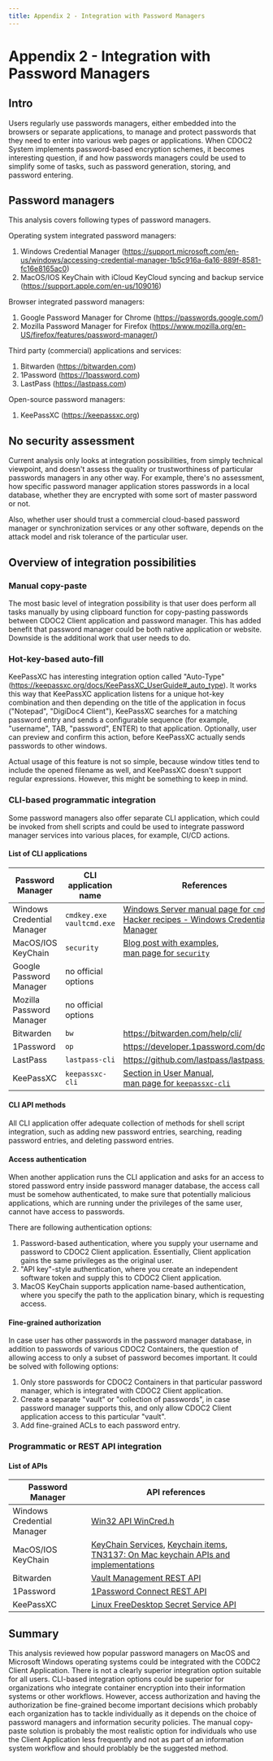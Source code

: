 ```yaml
---
title: Appendix 2 - Integration with Password Managers
---
```


# Appendix 2 - Integration with Password Managers

## Intro

Users regularly use passwords managers, either embedded into the browsers or separate applications, to manage and protect passwords that they need to enter into various web pages or applications. When CDOC2 System implements password-based encryption schemes, it becomes interesting question, if and how passwords managers could be used to simplify some of tasks, such as password generation, storing, and password entering.

## Password managers

This analysis covers following types of password managers.

Operating system integrated password managers:

  1. Windows Credential Manager (<https://support.microsoft.com/en-us/windows/accessing-credential-manager-1b5c916a-6a16-889f-8581-fc16e8165ac0>)
  1. MacOS/IOS KeyChain with iCloud KeyCloud syncing and backup service (<https://support.apple.com/en-us/109016>)

Browser integrated password managers:

  1. Google Password Manager for Chrome (<https://passwords.google.com/>)
  1. Mozilla Password Manager for Firefox (<https://www.mozilla.org/en-US/firefox/features/password-manager/>)

Third party (commercial) applications and services:

1. Bitwarden (<https://bitwarden.com>)
2. 1Password (<https://1password.com>)
3. LastPass (<https://lastpass.com>)

Open-source password managers:

1. KeePassXC (<https://keepassxc.org>)

## No security assessment

Current analysis only looks at integration possibilities, from simply technical viewpoint, and doesn't assess the quality or trustworthiness of particular passwords managers in any other way. For example, there's no assessment, how specific password manager application stores passwords in a local database, whether they are encrypted with some sort of master password or not.

Also, whether user should trust a commercial cloud-based password manager or synchronization services or any other software, depends on the attack model and risk tolerance of the particular user.

## Overview of integration possibilities

### Manual copy-paste

The most basic level of integration possibility is that user does perform all tasks manually by using clipboard function for copy-pasting passwords between CDOC2 Client application and password manager. This has added benefit that password manager could be both native application or website. Downside is the additional work that user needs to do.

### Hot-key-based auto-fill

KeePassXC has interesting integration option called "Auto-Type" (<https://keepassxc.org/docs/KeePassXC_UserGuide#_auto_type>). It works this way that KeePassXC application listens for a unique hot-key combination and then depending on the title of the application in focus ("Notepad", "DigiDoc4 Client"), KeePassXC searches for a matching password entry and sends a configurable sequence (for example, "username", TAB, "password", ENTER) to that application. Optionally, user can preview and confirm this action, before KeePassXC actually sends passwords to other windows.

Actual usage of this feature is not so simple, because window titles tend to include the opened filename as well, and KeePassXC doesn't support regular expressions. However, this might be something to keep in mind.

### CLI-based programmatic integration

Some password managers also offer separate CLI application, which could be invoked from shell scripts and could be used to integrate password manager services into various places, for example, CI/CD actions.

#### List of CLI applications

| Password Manager           | CLI application name| References                           |
| -------------------------- | ------------------- | ------------------------------------ |
| Windows Credential Manager | `cmdkey.exe`<br>`vaultcmd.exe` | [Windows Server manual page for `cmdkey`](https://learn.microsoft.com/en-us/windows-server/administration/windows-commands/cmdkey) <br> [Hacker recipes - Windows Credential Manager](https://www.thehacker.recipes/a-d/movement/credentials/dumping/windows-credential-manager)|
| MacOS/IOS KeyChain         | `security`          | [Blog post with examples](https://blog.koehntopp.info/2017/01/26/command-line-access-to-the-mac-keychain.html), <br>[man page for `security`](https://www.unix.com/man-page/osx/1/security/) |
| Google Password Manager    | no official options | |
| Mozilla Password Manager   | no official options | |
| Bitwarden                  | `bw`                | <https://bitwarden.com/help/cli/> |
| 1Password                  | `op`                | <https://developer.1password.com/docs/cli> |
| LastPass                   | `lastpass-cli`      | <https://github.com/lastpass/lastpass-cli> |
| KeePassXC                  | `keepassxc-cli`     | [Section in User Manual](https://keepassxc.org/docs/KeePassXC_UserGuide#_command_line_tool), <br>[man page for `keepassxc-cli`](https://github.com/keepassxreboot/keepassxc/blob/develop/docs/man/keepassxc-cli.1.adoc) |

#### CLI API methods

All CLI application offer adequate collection of methods for shell script integration, such as adding new password entries, searching, reading password entries, and deleting password entries.

#### Access authentication

When another application runs the CLI application and asks for an access to stored password entry inside password manager database, the access call must be somehow authenticated, to make sure that potentially malicious applications, which are running under the privileges of the same user, cannot have access to passwords.

There are following authentication options:

1. Password-based authentication, where you supply your username and password to CDOC2 Client application. Essentially, Client application gains the same privileges as the original user.
2. "API key"-style authentication, where you create an independent software token and supply this to CDOC2 Client application.
3. MacOS KeyChain supports application name-based authentication, where you specify the path to the application binary, which is requesting access.

#### Fine-grained authorization

In case user has other passwords in the password manager database, in addition to passwords of various CDOC2 Containers, the question of allowing access to only a subset of password becomes important. It could be solved with following options:

1. Only store passwords for CDOC2 Containers in that particular password manager, which is integrated with CDOC2 Client application.
2. Create a separate "vault" or "collection of passwords", in case password manager supports this, and only allow CDOC2 Client application access to this particular "vault".
3. Add fine-grained ACLs to each password entry.

### Programmatic or REST API integration

#### List of APIs

| Password Manager           | API references                           |
| -------------------------- | ---------------------------------------- |
| Windows Credential Manager | [Win32 API WinCred.h](https://learn.microsoft.com/en-us/windows/win32/api/wincred/) |
| MacOS/IOS KeyChain         | [KeyChain Services](https://developer.apple.com/documentation/security/keychain_services), [Keychain items](https://developer.apple.com/documentation/security/keychain_services/keychain_items), [TN3137: On Mac keychain APIs and implementations](https://developer.apple.com/documentation/technotes/tn3137-on-mac-keychains) |
| Bitwarden                  | [Vault Management REST API](https://bitwarden.com/help/vault-management-api/) |
| 1Password                  | [1Password Connect REST API](https://developer.1password.com/docs/connect) |
| KeePassXC                  | [Linux FreeDesktop Secret Service API](https://specifications.freedesktop.org/secret-service/latest/) |

## Summary

This analysis reviewed how popular password managers on MacOS and Microsoft Windows operating systems could be integrated with the CODC2 Client Application. There is not a clearly superior integration option suitable for all users. CLI-based integration options could be superior for organizations who integrate container encryption into their information systems or other workflows. However, access authorization and having the authorization be fine-grained become important decisions which probably each organization has to tackle individually as it depends on the choice of password managers and information security policies. The manual copy-paste solution is probably the most realistic option for individuals who use the Client Application less frequently and not as part of an information system workflow and should problably be the suggested method.

